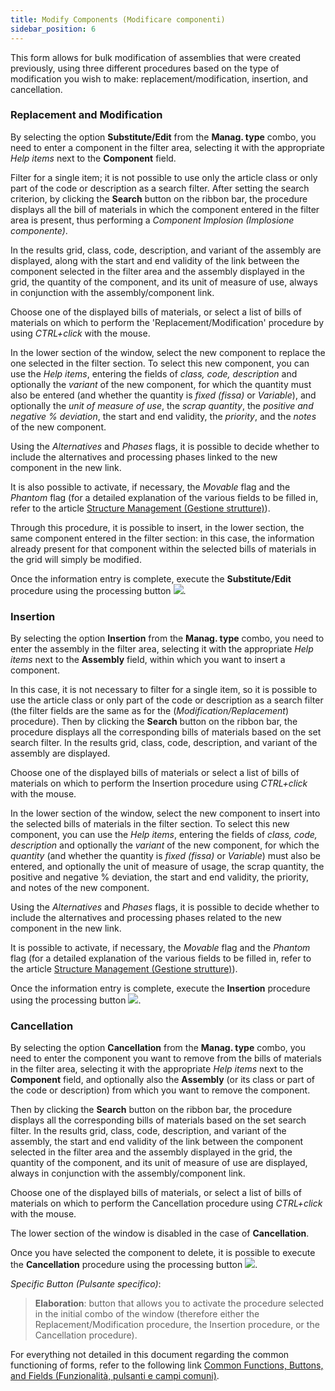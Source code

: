 ```yaml
---
title: Modify Components (Modificare componenti)
sidebar_position: 6
---
```


This form allows for bulk modification of assemblies that were created previously, using three different procedures based on the type of modification you wish to make: replacement/modification, insertion, and cancellation.

### Replacement and Modification

By selecting the option **Substitute/Edit** from the **Manag. type** combo, you need to enter a component in the filter area, selecting it with the appropriate *Help items* next to the **Component** field.

Filter for a single item; it is not possible to use only the article class or only part of the code or description as a search filter. After setting the search criterion, by clicking the **Search** button on the ribbon bar, the procedure displays all the bill of materials in which the component entered in the filter area is present, thus performing a *Component Implosion (Implosione componente)*.

In the results grid, class, code, description, and variant of the assembly are displayed, along with the start and end validity of the link between the component selected in the filter area and the assembly displayed in the grid, the quantity of the component, and its unit of measure of use, always in conjunction with the assembly/component link.

Choose one of the displayed bills of materials, or select a list of bills of materials on which to perform the 'Replacement/Modification' procedure by using *CTRL+click* with the mouse.

In the lower section of the window, select the new component to replace the one selected in the filter section. To select this new component, you can use the *Help items*, entering the fields of *class, code, description* and optionally the *variant* of the new component, for which the quantity must also be entered (and whether the quantity is *fixed (fissa)* or *Variable*), and optionally the *unit of measure of use*, the *scrap quantity*, the *positive and negative % deviation*, the start and end validity, the *priority*, and the *notes* of the new component.

Using the *Alternatives* and *Phases* flags, it is possible to decide whether to include the alternatives and processing phases linked to the new component in the new link.

It is also possible to activate, if necessary, the *Movable* flag and the *Phantom* flag (for a detailed explanation of the various fields to be filled in, refer to the article [Structure Management (Gestione strutture)](/docs/erp-home/registers/production/bill-of-materials/assemblies/structure-management)).

Through this procedure, it is possible to insert, in the lower section, the same component entered in the filter section: in this case, the information already present for that component within the selected bills of materials in the grid will simply be modified.

Once the information entry is complete, execute the **Substitute/Edit** procedure using the processing button ![](/img/neutral/common/execute.png).

### Insertion

By selecting the option **Insertion** from the **Manag. type** combo, you need to enter the assembly in the filter area, selecting it with the appropriate *Help items* next to the **Assembly** field, within which you want to insert a component.

In this case, it is not necessary to filter for a single item, so it is possible to use the article class or only part of the code or description as a search filter (the filter fields are the same as for the (*Modification/Replacement*) procedure). Then by clicking the **Search** button on the ribbon bar, the procedure displays all the corresponding bills of materials based on the set search filter. In the results grid, class, code, description, and variant of the assembly are displayed.

Choose one of the displayed bills of materials or select a list of bills of materials on which to perform the Insertion procedure using *CTRL+click* with the mouse.

In the lower section of the window, select the new component to insert into the selected bills of materials in the filter section. To select this new component, you can use the *Help items*, entering the fields of *class, code, description* and optionally the *variant* of the new component, for which the *quantity* (and whether the quantity is *fixed (fissa)* or *Variable*) must also be entered, and optionally the unit of measure of usage, the scrap quantity, the positive and negative % deviation, the start and end validity, the priority, and notes of the new component.

Using the *Alternatives* and *Phases* flags, it is possible to decide whether to include the alternatives and processing phases related to the new component in the new link.

It is possible to activate, if necessary, the *Movable* flag and the *Phantom* flag (for a detailed explanation of the various fields to be filled in, refer to the article [Structure Management (Gestione strutture)](/docs/erp-home/registers/production/bill-of-materials/assemblies/structure-management)).

Once the information entry is complete, execute the **Insertion** procedure using the processing button ![](/img/neutral/common/execute.png).

### Cancellation

By selecting the option **Cancellation** from the **Manag. type** combo, you need to enter the component you want to remove from the bills of materials in the filter area, selecting it with the appropriate *Help items* next to the **Component** field, and optionally also the **Assembly** (or its class or part of the code or description) from which you want to remove the component.

Then by clicking the **Search** button on the ribbon bar, the procedure displays all the corresponding bills of materials based on the set search filter. In the results grid, class, code, description, and variant of the assembly, the start and end validity of the link between the component selected in the filter area and the assembly displayed in the grid, the quantity of the component, and its unit of measure of use are displayed, always in conjunction with the assembly/component link.

Choose one of the displayed bills of materials, or select a list of bills of materials on which to perform the Cancellation procedure using *CTRL+click* with the mouse.

The lower section of the window is disabled in the case of **Cancellation**.

Once you have selected the component to delete, it is possible to execute the **Cancellation** procedure using the processing button ![](/img/neutral/common/execute.png).

*Specific Button (Pulsante specifico)*:

> **Elaboration**: button that allows you to activate the procedure selected in the initial combo of the window (therefore either the Replacement/Modification procedure, the Insertion procedure, or the Cancellation procedure).

For everything not detailed in this document regarding the common functioning of forms, refer to the following link [Common Functions, Buttons, and Fields (Funzionalità, pulsanti e campi comuni)](/docs/guide/common).